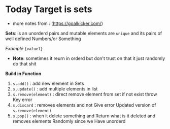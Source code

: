 # Today Target is sets
* more notes from : (https://goalkicker.com/)

**Sets**: is an unorderd pairs and mutable elements are `unique` and its pairs of well defined Numbers/or Something 

*Example* ```{value1}```

* **Note**: sometimes it reurn in orderd but don't trust on that it just randomly do that shit


**Build in Function** 
1. `s.add()` : add new element in Sets
2. `s.update()` : add multiple elements in list
3. `s.remove(element)` : direct remove element from set if not exist throw Key error
4. `s.discard` : removes elements and not Give error Updated version of `s.remove(element)`
5. `s.pop()` : when it delete something and Return what is it deleted and removes elements Randomly since we Have unorderd 

